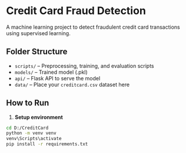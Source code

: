# Credit Card Fraud Detection

A machine learning project to detect fraudulent credit card transactions using supervised learning.

## Folder Structure

- `scripts/` – Preprocessing, training, and evaluation scripts
- `models/` – Trained model (.pkl)
- `api/` – Flask API to serve the model
- `data/` – Place your `creditcard.csv` dataset here

## How to Run

1. **Setup environment**
```bash
cd D:/CreditCard
python -m venv venv
venv\Scripts\activate
pip install -r requirements.txt
